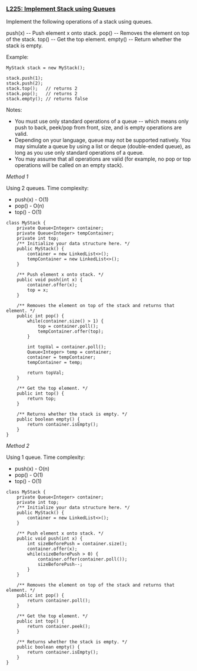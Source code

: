 ### [L225: Implement Stack using Queues](https://leetcode.com/problems/implement-stack-using-queues/)
Implement the following operations of a stack using queues.

push(x) -- Push element x onto stack.
pop() -- Removes the element on top of the stack.
top() -- Get the top element.
empty() -- Return whether the stack is empty.

Example:
```
MyStack stack = new MyStack();

stack.push(1);
stack.push(2);  
stack.top();   // returns 2
stack.pop();   // returns 2
stack.empty(); // returns false
```
Notes:

- You must use only standard operations of a queue -- which means only push to back, peek/pop from front, size, and is empty operations are valid.
- Depending on your language, queue may not be supported natively. You may simulate a queue by using a list or deque (double-ended queue), as long as you use only standard operations of a queue.
- You may assume that all operations are valid (for example, no pop or top operations will be called on an empty stack).

*Method 1*

Using 2 queues.
Time complexity:
- push(x) - O(1)
- pop() - O(n)
- top() - O(1)

```
class MyStack {
    private Queue<Integer> container;
    private Queue<Integer> tempContainer;
    private int top;
    /** Initialize your data structure here. */
    public MyStack() {
        container = new LinkedList<>();
        tempContainer = new LinkedList<>();
    }
    
    /** Push element x onto stack. */
    public void push(int x) {
        container.offer(x);
        top = x;
    }
    
    /** Removes the element on top of the stack and returns that element. */
    public int pop() {
        while(container.size() > 1) {
            top = container.poll();
            tempContainer.offer(top);
        }
        
        int topVal = container.poll();
        Queue<Integer> temp = container;
        container = tempContainer;
        tempContainer = temp;
        
        return topVal;
    }
    
    /** Get the top element. */
    public int top() {
        return top;
    }
    
    /** Returns whether the stack is empty. */
    public boolean empty() {
        return container.isEmpty();
    }
}
```

*Method 2*

Using 1 queue.
Time complexity:
- push(x) - O(n)
- pop() - O(1)
- top() - O(1)

```
class MyStack {
    private Queue<Integer> container;
    private int top;
    /** Initialize your data structure here. */
    public MyStack() {
        container = new LinkedList<>();
    }
    
    /** Push element x onto stack. */
    public void push(int x) {
        int sizeBeforePush = container.size();
        container.offer(x);
        while(sizeBeforePush > 0) {
            container.offer(container.poll());
            sizeBeforePush--;
        }
    }
    
    /** Removes the element on top of the stack and returns that element. */
    public int pop() {
        return container.poll();
    }
    
    /** Get the top element. */
    public int top() {
        return container.peek();
    }
    
    /** Returns whether the stack is empty. */
    public boolean empty() {
        return container.isEmpty();
    }
}
```
